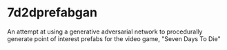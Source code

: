 # 7d2dprefabgan
An attempt at using a generative adversarial network to procedurally generate point of interest prefabs for the video game, "Seven Days To Die"
